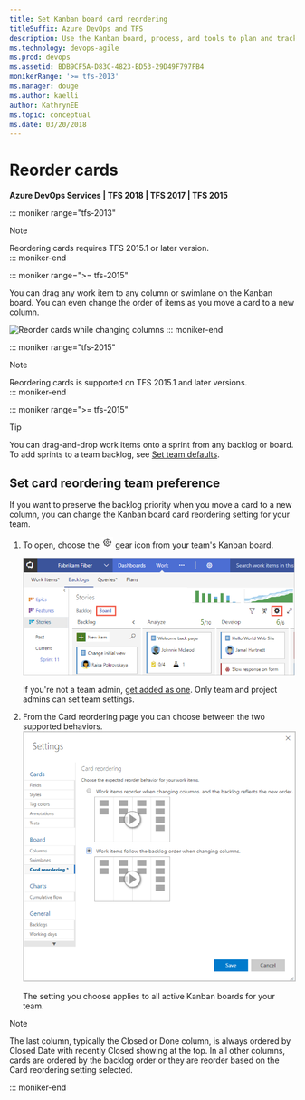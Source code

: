 ```yaml
---
title: Set Kanban board card reordering
titleSuffix: Azure DevOps and TFS
description: Use the Kanban board, process, and tools to plan and track work in Azure Boards and Team Foundation Server 
ms.technology: devops-agile
ms.prod: devops
ms.assetid: BDB9CF5A-D83C-4823-BD53-29D49F797FB4
monikerRange: '>= tfs-2013'
ms.manager: douge
ms.author: kaelli
author: KathrynEE
ms.topic: conceptual
ms.date: 03/20/2018
---
```



# Reorder cards  
**Azure DevOps Services | TFS 2018 | TFS 2017 | TFS 2015** 

::: moniker range="tfs-2013"
> [!NOTE]   
> Reordering cards requires TFS 2015.1 or later version.  
::: moniker-end

::: moniker range=">= tfs-2015"
<a id="reorder-cards"></a>

You can drag any work item to any column or swimlane on the Kanban board. You can even change the order of items as you move a card to a new column. 

![Reorder cards while changing columns](https://i3-vso.sec.s-msft.com/dynimg/IC822185.gif)
::: moniker-end


::: moniker range="tfs-2015"
> [!NOTE]  
> Reordering cards is supported on TFS 2015.1 and later versions.  
::: moniker-end

::: moniker range=">= tfs-2015"
> [!TIP]
> You can drag-and-drop work items onto a sprint from any backlog or board. To add sprints to a team backlog, see [Set team defaults](../../organizations/settings/set-team-defaults.md). 


<a id="card-reorder-setting"></a>

## Set card reordering team preference  

If you want to preserve the backlog priority when you move a card to a new column, you can change the Kanban board card reordering setting for your team. 
1. To open, choose the ![](../../_img/icons/gear-icon.png) gear icon from your team's Kanban board.  

	![Kanban board, open common configuration settings](_img/customize-cards/open-config-dialog.png)  

	If you're not a team admin, [get added as one](../../organizations/settings/add-team-administrator.md). Only team and project admins can set team settings.  

2. From the Card reordering page you can choose between the two supported behaviors.    
	<img src="../../boards/boards/_img/kanban-card-reordering-up1.png" alt="Kanban board, Card reording configuration dialog" style="border: 1px solid #C3C3C3;" />   

	The setting you choose applies to all active Kanban boards for your team.  

<a id="card-reorder-note"></a>

> [!NOTE]  
> The last column, typically the Closed or Done column, is always ordered by Closed Date with recently Closed showing at the top. In all other columns, cards are ordered by the backlog order or they are reorder based on the Card reordering setting selected.  

::: moniker-end

